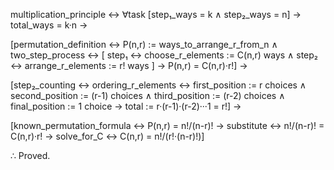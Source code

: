 multiplication_principle ↔
    ∀task [step₁_ways = k ∧ step₂_ways = n] →
    total_ways = k·n →

[permutation_definition ↔
    P(n,r) := ways_to_arrange_r_from_n ∧
    two_step_process ↔ [
        step₁ ↔ choose_r_elements := C(n,r) ways ∧
        step₂ ↔ arrange_r_elements := r! ways
    ] →
    P(n,r) = C(n,r)·r!] →

[step₂_counting ↔
    ordering_r_elements ↔
        first_position := r choices ∧
        second_position := (r-1) choices ∧
        third_position := (r-2) choices ∧
        final_position := 1 choice →
        total := r·(r-1)·(r-2)···1 = r!] →

[known_permutation_formula ↔
    P(n,r) = n!/(n-r)! →
    substitute ↔
        n!/(n-r)! = C(n,r)·r! →
        solve_for_C ↔
            C(n,r) = n!/(r!·(n-r)!)]

∴ Proved.